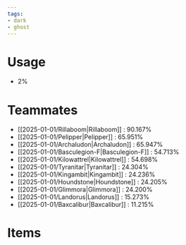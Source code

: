 ```yaml
---
tags:
- dark
- ghost
---
```

# Usage
- 2%
# Teammates
- [[2025-01-01/Rillaboom|Rillaboom]] : 90.167%
- [[2025-01-01/Pelipper|Pelipper]] : 65.951%
- [[2025-01-01/Archaludon|Archaludon]] : 65.947%
- [[2025-01-01/Basculegion-F|Basculegion-F]] : 54.713%
- [[2025-01-01/Kilowattrel|Kilowattrel]] : 54.698%
- [[2025-01-01/Tyranitar|Tyranitar]] : 24.304%
- [[2025-01-01/Kingambit|Kingambit]] : 24.236%
- [[2025-01-01/Houndstone|Houndstone]] : 24.205%
- [[2025-01-01/Glimmora|Glimmora]] : 24.200%
- [[2025-01-01/Landorus|Landorus]] : 15.273%
- [[2025-01-01/Baxcalibur|Baxcalibur]] : 11.215%
# Items